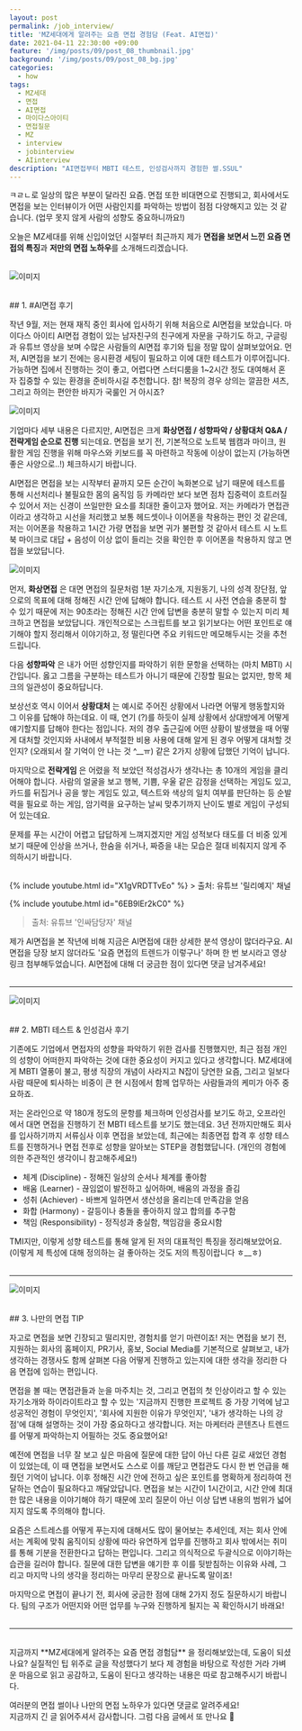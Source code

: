 ```yaml
---
layout: post
permalink: /job_interview/
title: 'MZ세대에게 알려주는 요즘 면접 경험담 (Feat. AI면접)'
date: 2021-04-11 22:30:00 +09:00
feature: '/img/posts/09/post_08_thumbnail.jpg'
background: '/img/posts/09/post_08_bg.jpg'
categories:
  - how
tags:
  - MZ세대
  - 면접
  - AI면접
  - 마이다스아이티
  - 면접질문
  - MZ
  - interview
  - jobinterview
  - AIinterview
description: "AI면접부터 MBTI 테스트, 인성검사까지 경험한 썰.SSUL"
---
```


ㅋㄹㄴ로 일상의 많은 부분이 달라진 요즘. 면접 또한 비대면으로 진행되고, 회사에서도 면접을 보는 인터뷰이가 어떤 사람인지를 파악하는 방법이 점점 다양해지고 있는 것 같습니다. (업무 못지 않게 사람의 성향도 중요하니까요!)

오늘은 MZ세대를 위해 신입이었던 시절부터 최근까지 제가 **면접을 보면서 느낀 요즘 면접의 특징**과 **저만의 면접 노하우**를 소개해드리겠습니다. <br><br>


![이미지](/img/posts/09/01.jpg)

<br>
## 1. #AI면접 후기

작년 9월, 저는 현재 재직 중인 회사에 입사하기 위해 처음으로 AI면접을 보았습니다. 마이다스 아이티 AI면접 경험이 있는 남자친구의 친구에게 자문을 구하기도 하고, 구글링과 유튜브 영상을 보며 수많은 사람들의 AI면접 후기와 팁을 정말 많이 살펴보았어요. 먼저, AI면접을 보기 전에는 응시환경 세팅이 필요하고 이에 대한 테스트가 이루어집니다. 가능하면 집에서 진행하는 것이 좋고, 어렵다면 스터디룸을 1~2시간 정도 대여해서 혼자 집중할 수 있는 환경을 준비하시길 추천합니다. 참! 복장의 경우 상의는 깔끔한 셔츠, 그리고 하의는 편안한 바지가 국룰인 거 아시죠? <br>

![이미지](/img/posts/09/02.jpg)

기업마다 세부 내용은 다르지만, AI면접은 크게 **화상면접 / 성향파악 / 상황대처 Q&A / 전략게임 순으로 진행** 되는데요. 면접을 보기 전, 기본적으로 노트북 웹캠과 마이크, 원활한 게임 진행을 위해 마우스와 키보드를 꼭 마련하고 작동에 이상이 없는지 (가능하면 좋은 사양으로..!) 체크하시기 바랍니다.

AI면접은 면접을 보는 시작부터 끝까지 모든 순간이 녹화본으로 남기 때문에 테스트를 통해 시선처리나 불필요한 몸의 움직임 등 카메라만 보다 보면 점차 집중력이 흐트러질 수 있어서 저는 신경이 쓰일만한 요소를 최대한 줄이고자 했어요. 저는 카메라가 면접관이라고 생각하고 시선을 처리했고 보통 헤드셋이나 이어폰을 착용하는 편인 것 같은데, 저는 이어폰을 착용하고 1시간 가량 면접을 보면 귀가 불편할 것 같아서 테스트 시 노트북 마이크로 대답 + 음성이 이상 없이 들리는 것을 확인한 후 이어폰을 착용하지 않고 면접을 보았답니다. <br>

![이미지](/img/posts/09/03.jpg)

먼저, **화상면접** 은 대면 면접의 질문처럼 1분 자기소개, 지원동기, 나의 성격 장단점, 앞으로의 목표에 대해 정해진 시간 안에 답해야 합니다. 테스트 시 사전 연습을 충분히 할 수 있기 때문에 저는 90초라는 정해진 시간 안에 답변을 충분히 말할 수 있는지 미리 체크하고 면접을 보았답니다. 개인적으로는 스크립트를 보고 읽기보다는 어떤 포인트로 얘기해야 할지 정리해서 이야기하고, 정 떨린다면 주요 키워드만 메모해두시는 것을 추천 드립니다. <br>

다음 **성향파악** 은 내가 어떤 성향인지를 파악하기 위한 문항을 선택하는 (마치 MBTI) 시간입니다. 옳고 그름을 구분하는 테스트가 아니기 때문에 긴장할 필요는 없지만, 항목 체크의 일관성이 중요하답니다.

보상선호 역시 이어서 **상황대처** 는 예시로 주어진 상황에서 나라면 어떻게 행동할지와 그 이유를 답해야 하는데요. 이 때, 연기 (?)를 하듯이 실제 상황에서 상대방에게 어떻게 얘기할지를 답해야 한다는 점입니다. 저의 경우 출근길에 어떤 상황이 발생했을 때 어떻게 대처할 것인지와 사내에서 부적절한 비용 사용에 대해 알게 된 경우 어떻게 대처할 것인지? (오래되서 잘 기억이 안 나는 것 ^__ㅠ) 같은 2가지 상황에 답했던 기억이 납니다. <br>

마지막으로 **전략게임** 은 어렸을 적 보았던 적성검사가 생각나는 총 10개의 게임을 클리어해야 합니다. 사람의 얼굴을 보고 행복, 기쁨, 우울 같은 감정을 선택하는 게임도 있고, 카드를 뒤집거나 공을 쌓는 게임도 있고, 텍스트와 색상의 일치 여부를 판단하는 등 순발력을 필요로 하는 게임, 암기력을 요구하는 날씨 맞추기까지 난이도 별로 게임이 구성되어 있는데요.

문제를 푸는 시간이 어렵고 답답하게 느껴지겠지만 게임 성적보다 태도를 더 비중 있게 보기 때문에 인상을 쓰거나, 한숨을 쉬거나, 짜증을 내는 모습은 절대 비춰지지 않게 주의하시기 바랍니다.

<br>
{% include youtube.html id="X1gVRDTTvEo" %}
> 출처: 유튜브 '릴리예지' 채널

{% include youtube.html id="6EB9lEr2kC0" %}
> 출처: 유튜브 '인싸담당자' 채널

제가 AI면접을 본 작년에 비해 지금은 AI면접에 대한 상세한 분석 영상이 많더라구요. AI면접을 당장 보지 않더라도 '요즘 면접의 트렌드가 이렇구나' 하며 한 번 보시라고 영상 링크 첨부해두었습니다. AI면접에 대해 더 궁금한 점이 있다면 댓글 남겨주세요! <br><br>

---

![이미지](/img/posts/09/04.jpg)

<br>
## 2. MBTI 테스트 & 인성검사 후기

기존에도 기업에서 면접자의 성향을 파악하기 위한 검사를 진행했지만, 최근 점점 개인의 성향이 어떠한지 파악하는 것에 대한 중요성이 커지고 있다고 생각합니다. MZ세대에게 MBTI 열풍이 불고, 평생 직장의 개념이 사라지고 N잡이 당연한 요즘, 그리고 일보다 사람 때문에 퇴사하는 비중이 큰 현 시점에서 함께 업무하는 사람들과의 케미가 아주 중요하죠.

저는 온라인으로 약 180개 정도의 문항를 체크하며 인성검사를 보기도 하고, 오프라인에서 대면 면접을 진행하기 전 MBTI 테스트를 보기도 했는데요. 3년 전까지만해도 회사를 입사하기까지 서류심사 이후 면접을 보았는데, 최근에는 최종면접 합격 후 성향 테스트를 진행하거나 면접 전후로 성향을 알아보는 STEP을 경험했답니다. (개인의 경험에 의한 주관적인 생각이니 참고해주세요!)

* 체계 (Discipline) - 정해진 일상의 순서나 체계를 좋아함
* 배움 (Learner) - 끊임없이 발전하고 싶어하며, 배움의 과정을 즐김
* 성취 (Achiever) - 바쁘게 일하면서 생산성을 올리는데 만족감을 얻음
* 화합 (Harmony) - 갈등이나 충돌을 좋아하지 않고 합의를 추구함
* 책임 (Responsibility) - 정직성과 충실함, 책임감을 중요시함

TMI지만, 이렇게 성향 테스트를 통해 알게 된 저의 대표적인 특징을 정리해보았어요. (이렇게 제 특성에 대해 정의하는 걸 좋아하는 것도 저의 특징이랍니다 ㅎ__ㅎ) <br><br>

---

![이미지](/img/posts/09/05.jpg)

<br>
## 3. 나만의 면접 TIP

자고로 면접을 보면 긴장되고 떨리지만, 경험치를 얻기 마련이죠! 저는 면접을 보기 전, 지원하는 회사의 홈페이지, PR기사, 홍보, Social Media를 기본적으로 살펴보고, 내가 생각하는 경쟁사도 함께 살펴본 다음 어떻게 진행하고 있는지에 대한 생각을 정리한 다음 면접에 임하는 편입니다.

면접을 볼 때는 면접관들과 눈을 마주치는 것, 그리고 면접의 첫 인상이라고 할 수 있는 자기소개와 하이라이트라고 할 수 있는 '지금까지 진행한 프로젝트 중 가장 기억에 남고 성공적인 경험이 무엇인지', '회사에 지원한 이유가 무엇인지', '내가 생각하는 나의 강점'에 대해 설명하는 것이 가장 중요하다고 생각합니다. 저는 마케터라 콘텐츠나 트렌드를 어떻게 파악하는지 어필하는 것도 중요했어요!

예전에 면접을 너무 잘 보고 싶은 마음에 질문에 대한 답이 아닌 다른 길로 새었던 경험이 있었는데, 이 때 면접을 보면서도 스스로 이를 깨닫고 면접관도 다시 한 번 언급을 해줬던 기억이 납니다. 이후 정해진 시간 안에 전하고 싶은 포인트를 명확하게 정리하여 전달하는 연습이 필요하다고 깨달았답니다. 면접을 보는 시간이 1시간이고, 시간 안에 최대한 많은 내용을 이야기해야 하기 때문에 꼬리 질문이 아닌 이상 답변 내용의 범위가 넓어지지 않도록 주의해야 합니다.

요즘은 스트레스를 어떻게 푸는지에 대해서도 많이 물어보는 추세인데, 저는 회사 안에서는 계획에 맞춰 움직이되 상황에 따라 유연하게 업무를 진행하고 회사 밖에서는 취미를 통해 기분을 전환한다고 답하는 편입니다. 그리고 의식적으로 두괄식으로 이야기하는 습관을 길러야 합니다. 질문에 대한 답변을 얘기한 후 이를 뒷받침하는 이유와 사례, 그리고 마지막 나의 생각을 정리하는 마무리 문장으로 끝나도록 말이죠!

마지막으로 면접이 끝나기 전, 회사에 궁금한 점에 대해 2가지 정도 질문하시기 바랍니다. 팀의 구조가 어떤지와 어떤 업무를 누구와 진행하게 될지는 꼭 확인하시기 바래요! <br><br>

---

<br>
지금까지 **MZ세대에게 알려주는 요즘 면접 경험담** 을 정리해보았는데, 도움이 되셨나요? 실질적인 팁 위주로 글을 작성했다기 보다 제 경험을 바탕으로 작성한 거라 가벼운 마음으로 읽고 공감하고, 도움이 된다고 생각하는 내용은 따로 참고해주시기 바랍니다. <br>

여러분의 면접 썰이나 나만의 면접 노하우가 있다면 댓글로 알려주세요! <br>
지금까지 긴 글 읽어주셔서 감사합니다. 그럼 다음 글에서 또 만나요 👋 <br><br>
